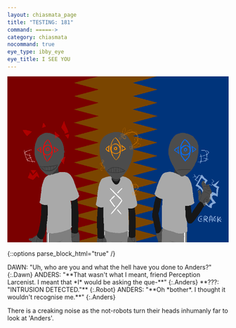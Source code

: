 ```yaml
---
layout: chiasmata_page
title: "TESTING: 181"
command: =====->
category: chiasmata
nocommand: true
eye_type: ibby_eye
eye_title: I SEE YOU
---
```


![181](/chiasmata/images/narrative/180.png)

{::options parse_block_html="true" /}
<div class="dialogue">
DAWN: "Uh, who are you and what the hell have you done to Anders?" 
{:.Dawn}
ANDERS: "<span class="spook">**That wasn't what I meant, friend Perception Larcenist. I meant that *I* would be asking the que-**</span>" 
{:.Anders}
**???: "INTRUSION DETECTED."** 
{:.Robot}
ANDERS: "<span class="spook">**Oh *bother*. I thought it wouldn't recognise me.**</span>" 
{:.Anders}
</div>

There is a creaking noise as the not-robots turn their heads inhumanly far to look at 'Anders'.